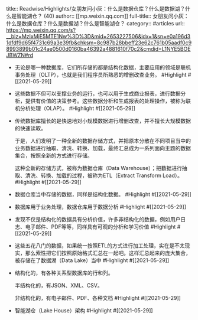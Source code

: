 title:: Readwise/Highlights/女朋友问小灰：什么是数据仓库？什么是数据湖？什么是智能湖仓？ (40)
author:: [[mp.weixin.qq.com]]
full-title:: 女朋友问小灰：什么是数据仓库？什么是数据湖？什么是智能湖仓？
category:: #articles
url:: https://mp.weixin.qq.com/s?__biz=MzIxMjE5MTE1Nw%3D%3D&mid=2653227506&idx=1&sn=e0a196d31dfdf9d65f4731c69a3e39fb&chksm=8c987b28bbeff23e62c761b05aadf0c98993899b01c24ae0500d0160ba46392a4881610f70c2&cmdid=L1NYE5BOEJBWZN#rd

- 无论是哪一种数据库，它们所存储的都是结构化数据，主要应用的领域是联机事务处理（OLTP），也就是我们程序员所熟悉的增删改查业务。 #Highlight #[[2021-05-29]]
- 这些数据不但可以支撑业务的运行，也可以用于生成商业报表，进行数据分析，提供有价值的决策参考。这些数据分析和生成报表的处理操作，被称为联机分析处理（OLAP）。 #Highlight #[[2021-05-29]]
- 传统数据库擅长的是快速地对小规模数据进行增删改查，并不擅长大规模数据的快速读取。
  
  于是，人们发明了一种全新的数据存储方式，并把原本分散在不同项目当中的业务数据进行抽取、清洗、转换、加载，最终汇总成为一系列面向主题的数据集合，按照全新的方式进行存储。
  
  这种全新的存储方式，被称为数据仓库（Data Warehouse）；把数据进行抽取、清洗、转换、加载的过程，被称为ETL（Extract Transform Load）。 #Highlight #[[2021-05-29]]
- 数据仓库当中存储的数据，同样是结构化数据。 #Highlight #[[2021-05-29]]
- 数据库用于业务处理，数据仓库用于数据分析 #Highlight #[[2021-05-29]]
- 发现不仅是结构化的数据具有分析价值，许多非结构化的数据，例如用户日志、电子邮件、PDF等等，同样具有可观的分析和学习价值 #Highlight #[[2021-05-29]]
- 这些五花八门的数据，如果统一按照ETL的方式进行加工处理，实在是不太现实，那么索性把它们按照原始格式汇总在一起吧。这样汇总起来的庞大集合，被存储在了数据湖（Data Lake）当中 #Highlight #[[2021-05-29]]
- 结构化的，有各种关系型数据库的行和列。
  
  半结构化的，有JSON、XML、CSV。
  
  非结构化的，有电子邮件、PDF、各种文档 #Highlight #[[2021-05-29]]
- 智能湖仓（Lake House）架构 #Highlight #[[2021-05-29]]
